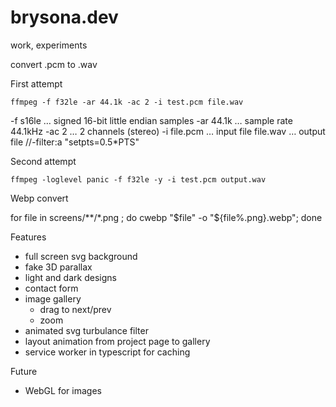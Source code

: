 # brysona.dev
work, experiments

convert .pcm to .wav 

First attempt

`ffmpeg -f f32le -ar 44.1k -ac 2 -i test.pcm file.wav`

-f s16le … signed 16-bit little endian samples
-ar 44.1k … sample rate 44.1kHz
-ac 2 … 2 channels (stereo)
-i file.pcm … input file
file.wav … output file
//-filter:a "setpts=0.5*PTS" 

Second attempt

`ffmpeg -loglevel panic -f f32le -y -i test.pcm output.wav`

Webp convert

for file in screens/**/*.png ; do cwebp "$file" -o "${file%.png}.webp"; done

Features

- full screen svg background
- fake 3D parallax
- light and dark designs
- contact form
- image gallery
  - drag to next/prev
  - zoom
- animated svg turbulance filter
- layout animation from project page to gallery
- service worker in typescript for caching

Future

- WebGL for images